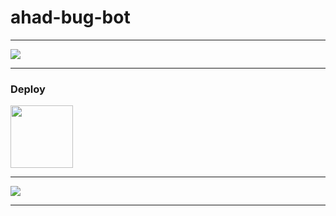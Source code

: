 # ahad-bug-bot

----

<a><img src='https://i.imgur.com/LyHic3i.gif'/></a>

----

### Deploy
<a href="https://bot-hosting.net/"> <img src="https://bot-hosting.net/assets/img/bothosting2.png" width=100px> </a>

----

<a><img src='https://i.imgur.com/LyHic3i.gif'/></a>

----


